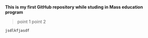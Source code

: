 __**This is my first GitHub repository while studing in Mass education program**__
> point 1
> point 2
```
jsdlkfjasdf
